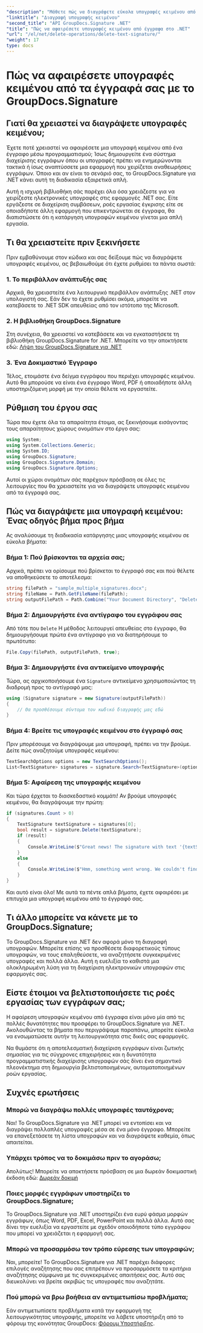 ```yaml
---
"description": "Μάθετε πώς να διαγράφετε εύκολα υπογραφές κειμένου από έγγραφα χρησιμοποιώντας το GroupDocs.Signature για .NET. Ιδανικό για τη βελτιστοποίηση των ροών εργασίας των εγγράφων σας."
"linktitle": "Διαγραφή υπογραφής κειμένου"
"second_title": "API GroupDocs.Signature .NET"
"title": "Πώς να αφαιρέσετε υπογραφές κειμένου από έγγραφα στο .NET"
"url": "/el/net/delete-operations/delete-text-signature/"
"weight": 17
type: docs
---
```

# Πώς να αφαιρέσετε υπογραφές κειμένου από τα έγγραφά σας με το GroupDocs.Signature

## Γιατί θα χρειαστεί να διαγράψετε υπογραφές κειμένου;

Έχετε ποτέ χρειαστεί να αφαιρέσετε μια υπογραφή κειμένου από ένα έγγραφο μέσω προγραμματισμού; Ίσως δημιουργείτε ένα σύστημα διαχείρισης εγγράφων όπου οι υπογραφές πρέπει να ενημερώνονται τακτικά ή ίσως αναπτύσσετε μια εφαρμογή που χειρίζεται αναθεωρήσεις εγγράφων. Όποιο και αν είναι το σενάριό σας, το GroupDocs.Signature για .NET κάνει αυτή τη διαδικασία εξαιρετικά απλή.

Αυτή η ισχυρή βιβλιοθήκη σάς παρέχει όλα όσα χρειάζεστε για να χειρίζεστε ηλεκτρονικές υπογραφές στις εφαρμογές .NET σας. Είτε εργάζεστε σε διαχείριση συμβάσεων, ροές εργασίας έγκρισης είτε σε οποιαδήποτε άλλη εφαρμογή που επικεντρώνεται σε έγγραφα, θα διαπιστώσετε ότι η κατάργηση υπογραφών κειμένου γίνεται μια απλή εργασία.

## Τι θα χρειαστείτε πριν ξεκινήσετε

Πριν εμβαθύνουμε στον κώδικα και σας δείξουμε πώς να διαγράψετε υπογραφές κειμένου, ας βεβαιωθούμε ότι έχετε ρυθμίσει τα πάντα σωστά:

### 1. Το περιβάλλον ανάπτυξής σας

Αρχικά, θα χρειαστείτε ένα λειτουργικό περιβάλλον ανάπτυξης .NET στον υπολογιστή σας. Εάν δεν το έχετε ρυθμίσει ακόμα, μπορείτε να κατεβάσετε το .NET SDK απευθείας από τον ιστότοπο της Microsoft.

### 2. Η βιβλιοθήκη GroupDocs.Signature

Στη συνέχεια, θα χρειαστεί να κατεβάσετε και να εγκαταστήσετε τη βιβλιοθήκη GroupDocs.Signature for .NET. Μπορείτε να την αποκτήσετε εδώ: [Λήψη του GroupDocs.Signature για .NET](https://releases.groupdocs.com/signature/net/)

### 3. Ένα Δοκιμαστικό Έγγραφο

Τέλος, ετοιμάστε ένα δείγμα εγγράφου που περιέχει υπογραφές κειμένου. Αυτό θα μπορούσε να είναι ένα έγγραφο Word, PDF ή οποιαδήποτε άλλη υποστηριζόμενη μορφή με την οποία θέλετε να εργαστείτε.

## Ρύθμιση του έργου σας

Τώρα που έχετε όλα τα απαραίτητα έτοιμα, ας ξεκινήσουμε εισάγοντας τους απαραίτητους χώρους ονομάτων στο έργο σας:

```csharp
using System;
using System.Collections.Generic;
using System.IO;
using GroupDocs.Signature;
using GroupDocs.Signature.Domain;
using GroupDocs.Signature.Options;
```

Αυτοί οι χώροι ονομάτων σάς παρέχουν πρόσβαση σε όλες τις λειτουργίες που θα χρειαστείτε για να διαγράψετε υπογραφές κειμένου από τα έγγραφά σας.

## Πώς να διαγράψετε μια υπογραφή κειμένου: Ένας οδηγός βήμα προς βήμα

Ας αναλύσουμε τη διαδικασία κατάργησης μιας υπογραφής κειμένου σε εύκολα βήματα:

### Βήμα 1: Πού βρίσκονται τα αρχεία σας;

Αρχικά, πρέπει να ορίσουμε πού βρίσκεται το έγγραφό σας και πού θέλετε να αποθηκεύσετε το αποτέλεσμα:

```csharp
string filePath = "sample_multiple_signatures.docx";
string fileName = Path.GetFileName(filePath);
string outputFilePath = Path.Combine("Your Document Directory", "DeleteText", fileName);
```

### Βήμα 2: Δημιουργήστε ένα αντίγραφο του εγγράφου σας

Από τότε που `Delete` Η μέθοδος λειτουργεί απευθείας στο έγγραφο, θα δημιουργήσουμε πρώτα ένα αντίγραφο για να διατηρήσουμε το πρωτότυπο:

```csharp
File.Copy(filePath, outputFilePath, true);
```

### Βήμα 3: Δημιουργήστε ένα αντικείμενο υπογραφής

Τώρα, ας αρχικοποιήσουμε ένα `Signature` αντικείμενο χρησιμοποιώντας τη διαδρομή προς το αντίγραφό μας:

```csharp
using (Signature signature = new Signature(outputFilePath))
{
    // Θα προσθέσουμε σύντομα τον κωδικό διαγραφής μας εδώ
}
```

### Βήμα 4: Βρείτε τις υπογραφές κειμένου στο έγγραφό σας

Πριν μπορέσουμε να διαγράψουμε μια υπογραφή, πρέπει να την βρούμε. Δείτε πώς αναζητούμε υπογραφές κειμένου:

```csharp
TextSearchOptions options = new TextSearchOptions();
List<TextSignature> signatures = signature.Search<TextSignature>(options);
```

### Βήμα 5: Αφαίρεση της υπογραφής κειμένου

Και τώρα έρχεται το διασκεδαστικό κομμάτι! Αν βρούμε υπογραφές κειμένου, θα διαγράψουμε την πρώτη:

```csharp
if (signatures.Count > 0)
{
    TextSignature textSignature = signatures[0];
    bool result = signature.Delete(textSignature);
    if (result)
    {
        Console.WriteLine($"Great news! The signature with text '{textSignature.Text}' was successfully deleted from '{fileName}'.");
    }
    else
    {
        Console.WriteLine($"Hmm, something went wrong. We couldn't find a signature with text '{textSignature.Text}' to delete.");
    }
}
```

Και αυτό είναι όλο! Με αυτά τα πέντε απλά βήματα, έχετε αφαιρέσει με επιτυχία μια υπογραφή κειμένου από το έγγραφό σας.

## Τι άλλο μπορείτε να κάνετε με το GroupDocs.Signature;

Το GroupDocs.Signature για .NET δεν αφορά μόνο τη διαγραφή υπογραφών. Μπορείτε επίσης να προσθέσετε διαφορετικούς τύπους υπογραφών, να τους επαληθεύσετε, να αναζητήσετε συγκεκριμένες υπογραφές και πολλά άλλα. Αυτή η ευελιξία το καθιστά μια ολοκληρωμένη λύση για τη διαχείριση ηλεκτρονικών υπογραφών στις εφαρμογές σας.

## Είστε έτοιμοι να βελτιστοποιήσετε τις ροές εργασίας των εγγράφων σας;

Η αφαίρεση υπογραφών κειμένου από έγγραφα είναι μόνο μία από τις πολλές δυνατότητες που προσφέρει το GroupDocs.Signature για .NET. Ακολουθώντας τα βήματα που περιγράψαμε παραπάνω, μπορείτε εύκολα να ενσωματώσετε αυτήν τη λειτουργικότητα στις δικές σας εφαρμογές.

Να θυμάστε ότι η αποτελεσματική διαχείριση εγγράφων είναι ζωτικής σημασίας για τις σύγχρονες επιχειρήσεις και η δυνατότητα προγραμματιστικής διαχείρισης υπογραφών σάς δίνει ένα σημαντικό πλεονέκτημα στη δημιουργία βελτιστοποιημένων, αυτοματοποιημένων ροών εργασίας.

## Συχνές ερωτήσεις

### Μπορώ να διαγράψω πολλές υπογραφές ταυτόχρονα;

Ναι! Το GroupDocs.Signature για .NET μπορεί να εντοπίσει και να διαγράψει πολλαπλές υπογραφές μέσα σε ένα μόνο έγγραφο. Μπορείτε να επανεξετάσετε τη λίστα υπογραφών και να διαγράψετε καθεμία, όπως απαιτείται.

### Υπάρχει τρόπος να το δοκιμάσω πριν το αγοράσω;

Απολύτως! Μπορείτε να αποκτήσετε πρόσβαση σε μια δωρεάν δοκιμαστική έκδοση εδώ: [Δωρεάν δοκιμή](https://releases.groupdocs.com/)

### Ποιες μορφές εγγράφων υποστηρίζει το GroupDocs.Signature;

Το GroupDocs.Signature για .NET υποστηρίζει ένα ευρύ φάσμα μορφών εγγράφων, όπως Word, PDF, Excel, PowerPoint και πολλά άλλα. Αυτό σας δίνει την ευελιξία να εργαστείτε με σχεδόν οποιοδήποτε τύπο εγγράφου που μπορεί να χρειάζεται η εφαρμογή σας.

### Μπορώ να προσαρμόσω τον τρόπο εύρεσης των υπογραφών;

Ναι, μπορείτε! Το GroupDocs.Signature για .NET παρέχει διάφορες επιλογές αναζήτησης που σας επιτρέπουν να προσαρμόσετε τα κριτήρια αναζήτησης σύμφωνα με τις συγκεκριμένες απαιτήσεις σας. Αυτό σας διευκολύνει να βρείτε ακριβώς τις υπογραφές που αναζητάτε.

### Πού μπορώ να βρω βοήθεια αν αντιμετωπίσω προβλήματα;

Εάν αντιμετωπίσετε προβλήματα κατά την εφαρμογή της λειτουργικότητας υπογραφής, μπορείτε να λάβετε υποστήριξη από το φόρουμ της κοινότητας GroupDocs: [Φόρουμ Υποστήριξης](https://forum.groupdocs.com/c/signature/13).